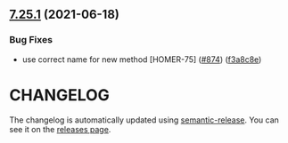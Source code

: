 ## [7.25.1](https://github.com/contentful/contentful-management.js/compare/v7.25.0...v7.25.1) (2021-06-18)


### Bug Fixes

* use correct name for new method [HOMER-75] ([#874](https://github.com/contentful/contentful-management.js/issues/874)) ([f3a8c8e](https://github.com/contentful/contentful-management.js/commit/f3a8c8e7768188094a630a05d2c049392e6b95c2))

# CHANGELOG

The changelog is automatically updated using
[semantic-release](https://github.com/semantic-release/semantic-release). You
can see it on the [releases page](https://github.com/contentful/contentful-management.js/releases).
